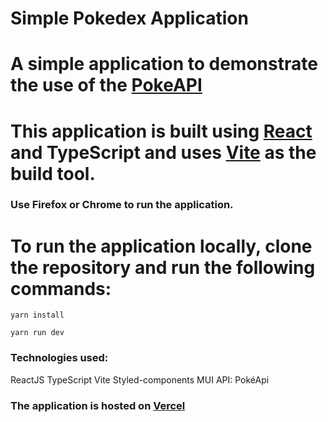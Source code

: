 # Simple Pokedex Application

# A simple application to demonstrate the use of the [PokeAPI](https://pokeapi.co/)

# This application is built using [React](https://reactjs.org/) and TypeScript and uses [Vite](https://vitejs.dev/) as the build tool.

### Use Firefox or Chrome to run the application.

# To run the application locally, clone the repository and run the following commands:

`yarn install`

`yarn run dev`

### Technologies used:

ReactJS
TypeScript
Vite
Styled-components
MUI
API: PokéApi

### The application is hosted on [Vercel](https://www.vercel.com/)

